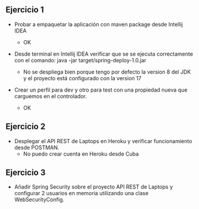 ## Ejercicio 1

* Probar a empaquetar la aplicación con maven package desde Intellij IDEA
  * OK

* Desde terminal en Intellij IDEA verificar que se se ejecuta correctamente con el comando:
java -jar target/spring-deploy-1.0.jar

  * No se despliega bien porque tengo por defecto la version 8 del JDK y el proyecto está configurado con la version 17

* Crear un perfil para dev y otro para test con una propiedad nueva que carguemos en el controlador.
  * OK

## Ejercicio 2

* Desplegar el API REST de Laptops en Heroku y verificar funcionamiento desde POSTMAN.
  * No puedo crear cuenta en Heroku desde Cuba

## Ejercicio 3

* Añadir Spring Security sobre el proyecto API REST de Laptops y configurar 2 usuarios en memoria utilizando una clase WebSecurityConfig.